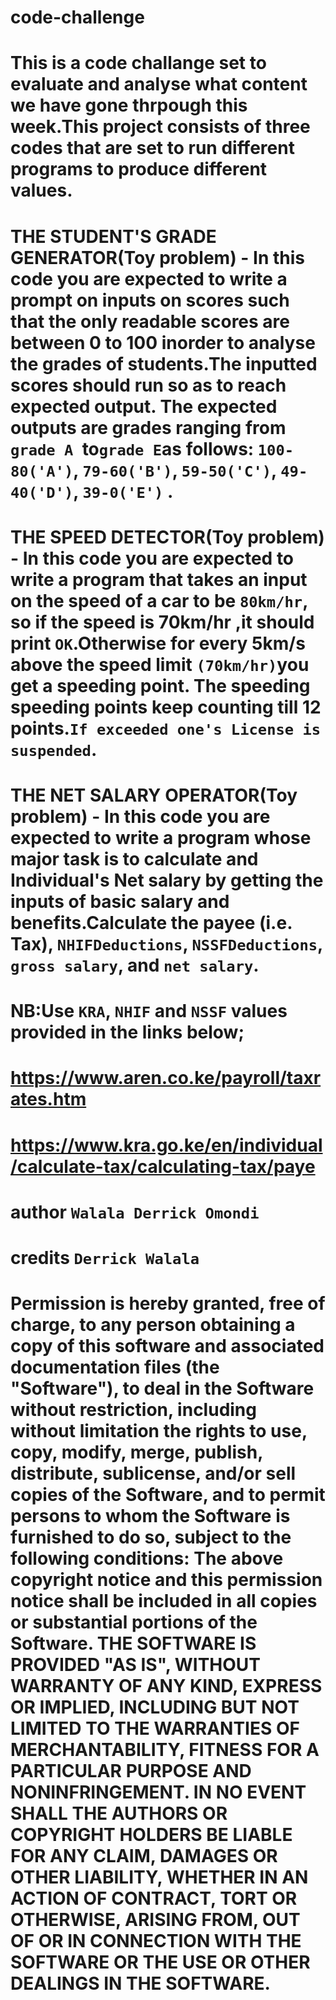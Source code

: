 # code-challenge
# This is a code challange set to evaluate and analyse what content we have gone thrpough this week.This project consists of three codes that are set to run different programs to produce different values.

# THE STUDENT'S GRADE GENERATOR(Toy problem) - In this code you are expected to write a prompt on inputs on scores such that the only readable scores are between 0 to 100 inorder to analyse the grades of students.The inputted scores should run so as to reach expected output. The expected outputs are grades ranging from `grade A `to` grade E `as follows: `100-80('A')`, `79-60('B')`, `59-50('C')`, `49-40('D')`, `39-0('E')` .

# THE SPEED DETECTOR(Toy problem) - In this code you are expected to write a program that takes an input on the speed of a car to be `80km/hr`, so if the speed is 70km/hr ,it should print `OK`.Otherwise for every 5km/s above the speed limit `(70km/hr)`you get a speeding point. The speeding speeding points keep counting till 12 points.`If exceeded one's License is suspended`.

# THE NET SALARY OPERATOR(Toy problem) - In this code you are expected to write a program whose major task is to calculate and Individual's Net salary by getting the inputs of basic salary and benefits.Calculate the  payee (i.e. Tax), `NHIFDeductions`, `NSSFDeductions`, `gross salary`, and `net salary`.

# NB:Use `KRA`, `NHIF` and `NSSF` values provided in the links below;
 # https://www.aren.co.ke/payroll/taxrates.htm
 # https://www.kra.go.ke/en/individual/calculate-tax/calculating-tax/paye

# author `Walala Derrick Omondi`

# credits `Derrick Walala`

# Permission is hereby granted, free of charge, to any person obtaining a copy of this software and associated documentation files (the "Software"), to deal in the Software without restriction, including without limitation the rights to use, copy, modify, merge, publish, distribute, sublicense, and/or sell copies of the Software, and to permit persons to whom the Software is furnished to do so, subject to the following conditions: The above copyright notice and this permission notice shall be included in all copies or substantial portions of the Software. THE SOFTWARE IS PROVIDED "AS IS", WITHOUT WARRANTY OF ANY KIND, EXPRESS OR IMPLIED, INCLUDING BUT NOT LIMITED TO THE WARRANTIES OF MERCHANTABILITY, FITNESS FOR A PARTICULAR PURPOSE AND NONINFRINGEMENT. IN NO EVENT SHALL THE AUTHORS OR COPYRIGHT HOLDERS BE LIABLE FOR ANY CLAIM, DAMAGES OR OTHER LIABILITY, WHETHER IN AN ACTION OF CONTRACT, TORT OR OTHERWISE, ARISING FROM, OUT OF OR IN CONNECTION WITH THE SOFTWARE OR THE USE OR OTHER DEALINGS IN THE SOFTWARE.
